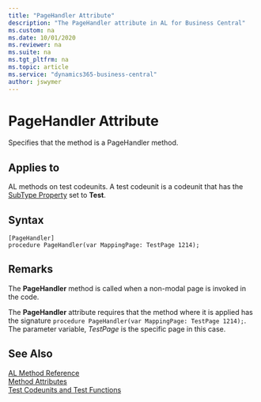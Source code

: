 ```yaml
---
title: "PageHandler Attribute"
description: "The PageHandler attribute in AL for Business Central"
ms.custom: na
ms.date: 10/01/2020
ms.reviewer: na
ms.suite: na
ms.tgt_pltfrm: na
ms.topic: article
ms.service: "dynamics365-business-central"
author: jswymer
---
```


# PageHandler Attribute

Specifies that the method is a PageHandler method.

## Applies to  
AL methods on test codeunits. A test codeunit is a codeunit that has the [SubType Property](../properties/devenv-subtype-property.md) set to **Test**. 

## Syntax  
  
```AL
[PageHandler]
procedure PageHandler(var MappingPage: TestPage 1214);
```    

## Remarks

The **PageHandler** method is called when a non-modal page is invoked in the code. 

The **PageHandler** attribute requires that the method where it is applied has the signature `procedure PageHandler(var MappingPage: TestPage 1214);`. The parameter variable, *TestPage* is the specific page in this case.

## See Also

[AL Method Reference](../methods-auto/library.md)  
[Method Attributes](devenv-method-attributes.md)  
[Test Codeunits and Test Functions](../devenv-test-codeunits-and-test-methods.md)